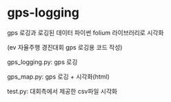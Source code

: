 # gps-logging
gps 로깅과 로깅된 데이터 파이썬 folium 라이브러리로 시각화
    
(ev 자율주행 경진대회 gps 로깅용 코드 작성)

gps_logging.py: gps 로깅

gps_map.py: gps 로깅 + 시각화(html)

test.py: 대회측에서 제공한 csv파일 시각화
